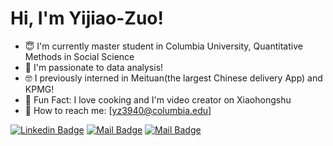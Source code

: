 # Hi, I'm Yijiao-Zuo!

- :innocent: I'm currently master student in Columbia University, Quantitative Methods in Social Science
- :grimacing: I'm passionate to data analysis!
- :nerd_face: I previously interned in Meituan(the largest Chinese delivery App) and KPMG!
- :fried_egg: Fun Fact: I love cooking and I'm video creator on Xiaohongshu 
- :thought_balloon: How to reach me: [yz3940@columbia.edu] 

[![Linkedin Badge](https://img.shields.io/badge/-Yijiao-0e76a8?style=flat&labelColor=0e76a8&logo=linkedin&logoColor=white)](https://www.linkedin.com/feed/) [![Mail Badge](https://img.shields.io/badge/-@yyyiiii_z-e84393?style=flat&labelColor=e84393&logo=instagram&logoColor=white)](https://www.instagram.com) [![Mail Badge](https://img.shields.io/badge/-Yijiao-c0392b?style=flat&labelColor=c0392b&logo=gmail&logoColor=white)](mailto:yz3940@columbia.edu)
